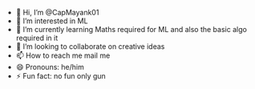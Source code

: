 - 👋 Hi, I’m @CapMayank01
- 👀 I’m interested in ML
- 🌱 I’m currently learning Maths required for ML and also the basic algo required in it
- 💞️ I’m looking to collaborate on creative ideas 
- 📫 How to reach me mail me
- 😄 Pronouns: he/him
- ⚡ Fun fact: no fun only gun

<!---
CapMayank01/CapMayank01 is a ✨ special ✨ repository because its `README.md` (this file) appears on your GitHub profile.
You can click the Preview link to take a look at your changes.
--->
